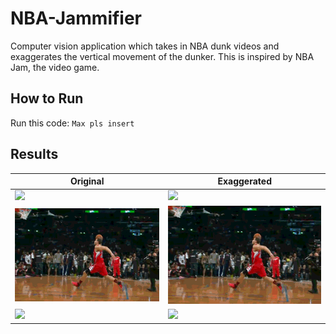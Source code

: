 # NBA-Jammifier
Computer vision application which takes in NBA dunk videos and exaggerates the vertical movement of the dunker. This is inspired by NBA Jam, the video game.


## How to Run
Run this code: `Max pls insert`

## Results
| Original                            | Exaggerated                       |
|-------------------------------------|-------------------------------------|
| ![](results/Positive1_original.gif) | ![](results/Positive1a.gif)         |
| ![](results/Positive2_original.gif) | ![](results/Positive2a.gif)         |
| ![](results/Negative_original.gif)  | ![](results/Negative.gif)           |
